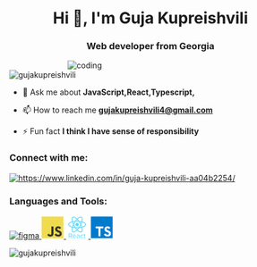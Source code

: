 <h1 align="center">Hi 👋, I'm Guja Kupreishvili</h1>
<h3 align="center">Web developer from Georgia</h3>
<img align="right" alt="coding" width="400" src="https://us.123rf.com/450wm/macrovectorart/macrovectorart2103/macrovectorart210326214/166616887-coding-round-composition-with-devices-web-elements-programming-languages-and-working-programmer-in.jpg?ver=6">

<p align="left"> <img src="https://komarev.com/ghpvc/?username=gujakupreishvili&label=Profile%20views&color=0e75b6&style=flat" alt="gujakupreishvili" /> </p>

- 💬 Ask me about **JavaScript,React,Typescript,**

- 📫 How to reach me **gujakupreishvili4@gmail.com**

- ⚡ Fun fact **I think I have sense of responsibility**

<h3 align="left">Connect with me:</h3>
<p align="left">
<a href="https://linkedin.com/in/https://www.linkedin.com/in/guja-kupreishvili-aa04b2254/" target="blank"><img align="center" src="https://raw.githubusercontent.com/rahuldkjain/github-profile-readme-generator/master/src/images/icons/Social/linked-in-alt.svg" alt="https://www.linkedin.com/in/guja-kupreishvili-aa04b2254/" height="30" width="40" /></a>
</p>

<h3 align="left">Languages and Tools:</h3>
<p align="left"> <a href="https://www.figma.com/" target="_blank" rel="noreferrer"> <img src="https://www.vectorlogo.zone/logos/figma/figma-icon.svg" alt="figma" width="40" height="40"/> </a> <a href="https://developer.mozilla.org/en-US/docs/Web/JavaScript" target="_blank" rel="noreferrer"> <img src="https://raw.githubusercontent.com/devicons/devicon/master/icons/javascript/javascript-original.svg" alt="javascript" width="40" height="40"/> </a> <a href="https://reactjs.org/" target="_blank" rel="noreferrer"> <img src="https://raw.githubusercontent.com/devicons/devicon/master/icons/react/react-original-wordmark.svg" alt="react" width="40" height="40"/> </a> <a href="https://www.typescriptlang.org/" target="_blank" rel="noreferrer"> <img src="https://raw.githubusercontent.com/devicons/devicon/master/icons/typescript/typescript-original.svg" alt="typescript" width="40" height="40"/> </a> </p>

<p><img align="left" src="https://github-readme-stats.vercel.app/api/top-langs?username=gujakupreishvili&show_icons=true&locale=en&layout=compact" alt="gujakupreishvili" /></p>

